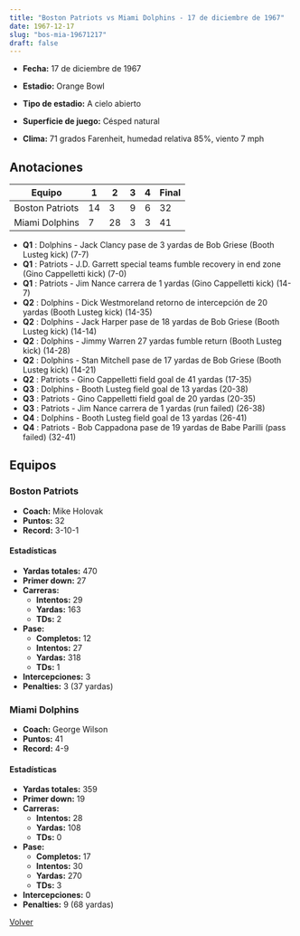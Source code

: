 ```yaml
---
title: "Boston Patriots vs Miami Dolphins - 17 de diciembre de 1967"
date: 1967-12-17
slug: "bos-mia-19671217"
draft: false
---
```

* **Fecha:** 17 de diciembre de 1967

* **Estadio:** Orange Bowl
* **Tipo de estadio:** A cielo abierto
* **Superficie de juego:** Césped natural
* **Clima:** 71 grados Farenheit, humedad relativa 85%, viento 7 mph




## Anotaciones
| Equipo | 1 | 2 | 3 | 4 | Final |
|--------|---|---|---|---|-------|
| Boston Patriots  | 14 | 3 | 9 | 6  | 32 |
| Miami Dolphins  | 7 | 28 | 3 | 3  | 41 |
* **Q1** : Dolphins - Jack Clancy pase de 3 yardas de Bob Griese (Booth Lusteg kick) (7-7)
* **Q1** : Patriots - J.D. Garrett special teams fumble recovery in end zone (Gino Cappelletti kick) (7-0)
* **Q1** : Patriots - Jim Nance carrera de 1 yardas (Gino Cappelletti kick) (14-7)
* **Q2** : Dolphins - Dick Westmoreland retorno de intercepción de 20 yardas (Booth Lusteg kick) (14-35)
* **Q2** : Dolphins - Jack Harper pase de 18 yardas de Bob Griese (Booth Lusteg kick) (14-14)
* **Q2** : Dolphins - Jimmy Warren 27 yardas fumble return (Booth Lusteg kick) (14-28)
* **Q2** : Dolphins - Stan Mitchell pase de 17 yardas de Bob Griese (Booth Lusteg kick) (14-21)
* **Q2** : Patriots - Gino Cappelletti field goal de 41 yardas (17-35)
* **Q3** : Dolphins - Booth Lusteg field goal de 13 yardas (20-38)
* **Q3** : Patriots - Gino Cappelletti field goal de 20 yardas (20-35)
* **Q3** : Patriots - Jim Nance carrera de 1 yardas (run failed) (26-38)
* **Q4** : Dolphins - Booth Lusteg field goal de 13 yardas (26-41)
* **Q4** : Patriots - Bob Cappadona pase de 19 yardas de Babe Parilli (pass failed) (32-41)


## Equipos


### Boston Patriots
* **Coach:** Mike Holovak
* **Puntos:** 32
* **Record:** 3-10-1
#### Estadísticas
* **Yardas totales:** 470
* **Primer down:** 27
* **Carreras:**
  * **Intentos:** 29
  * **Yardas:** 163
  * **TDs:** 2
* **Pase:**
  * **Completos:** 12
  * **Intentos:** 27
  * **Yardas:** 318
  * **TDs:** 1
* **Intercepciones:** 3
* **Penalties:** 3 (37 yardas)

### Miami Dolphins
* **Coach:** George Wilson
* **Puntos:** 41
* **Record:** 4-9
#### Estadísticas
* **Yardas totales:** 359
* **Primer down:** 19
* **Carreras:**
  * **Intentos:** 28
  * **Yardas:** 108
  * **TDs:** 0
* **Pase:**
  * **Completos:** 17
  * **Intentos:** 30
  * **Yardas:** 270
  * **TDs:** 3
* **Intercepciones:** 0
* **Penalties:** 9 (68 yardas)


[Volver](/historia/1967)
